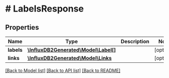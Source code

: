 # # LabelsResponse

## Properties

Name | Type | Description | Notes
------------ | ------------- | ------------- | -------------
**labels** | [**\InfluxDB2Generated\Model\Label[]**](Label.md) |  | [optional] 
**links** | [**\InfluxDB2Generated\Model\Links**](Links.md) |  | [optional] 

[[Back to Model list]](../../README.md#documentation-for-models) [[Back to API list]](../../README.md#documentation-for-api-endpoints) [[Back to README]](../../README.md)



